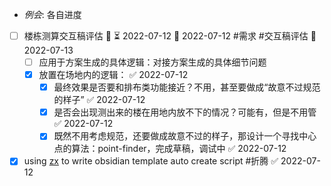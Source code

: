 - _例会_: 各自进度
- [ ] 楼栋测算交互稿评估 🔼 ⏳ 2022-07-12 📅 2022-07-12 #需求 #交互稿评估 📅 2022-07-13
	- [ ] 应用于方案生成的具体逻辑：对接方案生成的具体细节问题
	- [x] 放置在场地内的逻辑： ✅ 2022-07-12
		- [x] 最终效果是否要和排布类功能接近？不用，甚至要做成“故意不过规范的样子” ✅ 2022-07-12
		- [x] 是否会出现测出来的楼在用地内放不下的情况？可能有，但是不用管 ✅ 2022-07-12
		- [x] 既然不用考虑规范，还要做成故意不过的样子，那设计一个寻找中心点的算法：point-finder，完成草稿，调试中 ✅ 2022-07-12
- [x] using [zx](https://github.com/google/zx) to write obsidian template auto create script #折腾 ✅ 2022-07-12